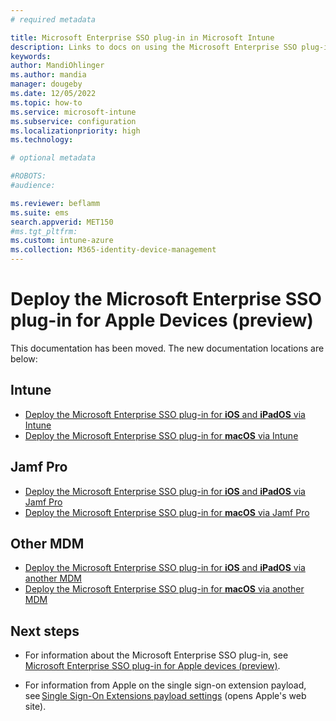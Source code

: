 ```yaml
---
# required metadata

title: Microsoft Enterprise SSO plug-in in Microsoft Intune
description: Links to docs on using the Microsoft Enterprise SSO plug-in in Jamf Pro and Microsoft Intune - replaces older docs.
keywords:
author: MandiOhlinger
ms.author: mandia
manager: dougeby
ms.date: 12/05/2022
ms.topic: how-to
ms.service: microsoft-intune
ms.subservice: configuration
ms.localizationpriority: high
ms.technology:

# optional metadata

#ROBOTS:
#audience:

ms.reviewer: beflamm
ms.suite: ems
search.appverid: MET150
#ms.tgt_pltfrm:
ms.custom: intune-azure
ms.collection: M365-identity-device-management
---
```


# Deploy the Microsoft Enterprise SSO plug-in for Apple Devices (preview)

This documentation has been moved. The new documentation locations are below:

## Intune

- [Deploy the Microsoft Enterprise SSO plug-in for **iOS** and **iPadOS** via Intune](./use-enterprise-sso-plug-in-ios-ipados-with-intune.md)
- [Deploy the Microsoft Enterprise SSO plug-in for **macOS** via Intune](./use-enterprise-sso-plug-in-macos-with-intune.md)

## Jamf Pro

- [Deploy the Microsoft Enterprise SSO plug-in for **iOS** and **iPadOS** via Jamf Pro](./use-enterprise-sso-plug-in-ios-ipados-with-jamf-pro.md)
- [Deploy the Microsoft Enterprise SSO plug-in for **macOS** via Jamf Pro](./use-enterprise-sso-plug-in-macos-with-jamf-pro.md)

## Other MDM

- [Deploy the Microsoft Enterprise SSO plug-in for **iOS** and **iPadOS** via another MDM](./use-enterprise-sso-plug-in-ios-ipados-with-generic-mdm.md)
- [Deploy the Microsoft Enterprise SSO plug-in for **macOS** via another MDM](./use-enterprise-sso-plug-in-macos-with-generic-mdm.md)

## Next steps

- For information about the Microsoft Enterprise SSO plug-in, see [Microsoft Enterprise SSO plug-in for Apple devices (preview)](/azure/active-directory/develop/apple-sso-plugin).

- For information from Apple on the single sign-on extension payload, see [Single Sign-On Extensions payload settings](https://support.apple.com/guide/mdm/single-sign-on-extensions-mdmfd9cdf845/web) (opens Apple's web site).

